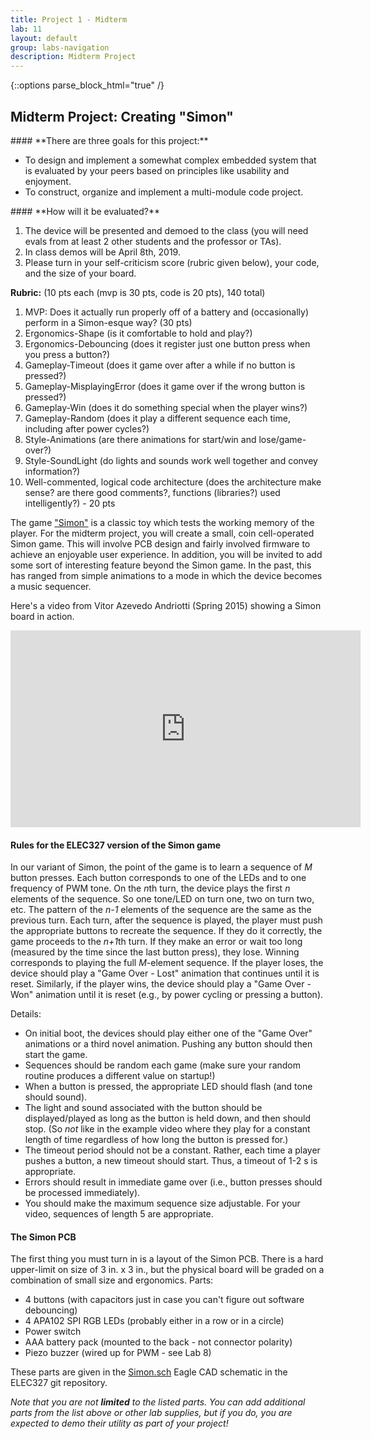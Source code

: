 ```yaml
---
title: Project 1 - Midterm
lab: 11
layout: default
group: labs-navigation
description: Midterm Project 
---
```


{::options parse_block_html="true" /}

## Midterm Project: Creating "Simon"

<div class="alert alert-info" role="alert">
#### **There are three goals for this project:**

  - To design and implement a somewhat complex embedded system that is evaluated by your peers
    based on principles like usability and enjoyment.
  - To construct, organize and implement a multi-module code project.
  
</div>

<div class="alert alert-danger" role="alert">
#### **How will it be evaluated?**

  1. The device will be presented and demoed to the class (you will need evals from at least 2 
  other students and the professor or TAs).
  2. In class demos will be April 8th, 2019.
  3. Please turn in your self-criticism score (rubric given below), your code, and the size of
  your board. 

  **Rubric:** (10 pts each (mvp is 30 pts, code is 20 pts), 140 total) 
  1. MVP: Does it actually run properly off of a battery and (occasionally) perform in a
    Simon-esque way? (30 pts)
  2. Ergonomics-Shape (is it comfortable to hold and play?)
  3. Ergonomics-Debouncing (does it register just one button press when you press a button?)
  4. Gameplay-Timeout (does it game over after a while if no button is pressed?)
  5. Gameplay-MisplayingError (does it game over if the wrong button is pressed?)
  6. Gameplay-Win (does it do something special when the player wins?)
  7. Gameplay-Random (does it play a different sequence each time, including after power cycles?)
  8. Style-Animations (are there animations for start/win and lose/game-over?)
  9. Style-SoundLight (do lights and sounds work well together and convey information?)
  10. Well-commented, logical code architecture (does the architecture make sense? are there good
    comments?, functions (libraries?) used intelligently?) - 20 pts

</div>


The game ["Simon"](https://en.wikipedia.org/wiki/Simon_(game)) is a classic toy which tests the
working memory of the player. For the midterm project, you will create a small,
coin cell-operated Simon game. This will involve PCB design and fairly involved firmware to
achieve an enjoyable user experience. In addition, you will be invited to add some sort of
interesting feature beyond the Simon game. In the past, this has ranged from simple animations
to a mode in which the device becomes a music sequencer.

Here's a video from Vitor Azevedo Andriotti (Spring 2015) showing a Simon board in action.

<iframe width="560" height="315" src="https://www.youtube.com/embed/nrsBVdJFrKc"
frameborder="0" allowfullscreen></iframe>

#### Rules for the ELEC327 version of the Simon game

In our variant of Simon, the point of the game is to learn a sequence of *M* button presses.
Each button corresponds to one of the LEDs and to one frequency of PWM tone. On the *n*th turn,
the device plays the first *n* elements of the sequence. So one tone/LED on turn one, two on
turn two, etc. The pattern of the *n-1* elements of the sequence are the same as the previous
turn. Each turn, after the sequence is played, the player must push the appropriate buttons to
recreate the sequence. If they do it correctly, the game proceeds to the *n+1*th turn. If they
make an error or wait too long (measured by the time since the last button press), they lose.
Winning corresponds to playing the full *M*-element sequence. If the player loses, the device
should play a "Game Over - Lost" animation that continues until it is reset. Similarly, if the
player wins, the device should play a "Game Over - Won" animation until it is reset (e.g., by
power cycling or pressing a button). 

Details:

  - On initial boot, the devices should play either one of the "Game Over" animations or a
    third novel animation. Pushing any button should then start the game.
  - Sequences should be random each game (make sure your random routine produces a different
    value on startup!)
  - When a button is pressed, the appropriate LED should flash (and tone should sound).
  - The light and sound associated with the button should be displayed/played as long as the button is held down, and
    then should stop. (So _not_ like in the example video where they play for a constant length of time regardless of
    how long the button is pressed for.)
  - The timeout period should not be a constant. Rather, each time a player pushes a button, a
    new timeout should start. Thus, a timeout of 1-2 s is appropriate.
  - Errors should result in immediate game over (i.e., button presses should be processed
    immediately).
  - You should make the maximum sequence size adjustable. For your video, sequences of length 5
    are appropriate.


#### The Simon PCB

The first thing you must turn in is a layout of the Simon PCB. There is a hard upper-limit on
size of 3 in. x 3 in., but the physical board will be graded on a combination of small size and
ergonomics. Parts:

  + 4 buttons (with capacitors just in case you can't figure out software debouncing)
  + 4 APA102 SPI RGB LEDs (probably either in a row or in a circle)
  + Power switch
  + AAA battery pack (mounted to the back - not connector polarity)
  + Piezo buzzer (wired up for PWM - see Lab 8)

These parts are given in the
[Simon.sch](https://raw.githubusercontent.com/ckemere/ELEC327/master/Labs/Midterm/Simon.sch)
Eagle CAD schematic in the ELEC327 git repository. 

*Note that you are not **limited** to the listed parts. You can add additional parts from the
list above or other lab supplies, but if you do, you are expected to demo their utility as part
of your project!*



